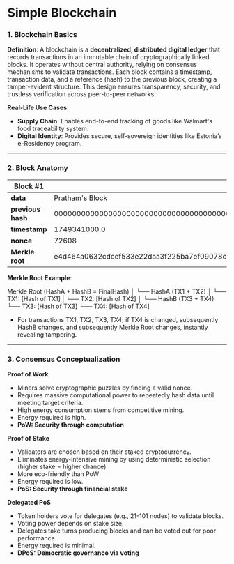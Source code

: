 <!-- Mini Task 1: Build &amp; Explain a Simple Blockchain-->
# Simple Blockchain

### 1. Blockchain Basics

<!-- Define blockchain in your own words (100–150 words) -->
**Definition**:
A blockchain is a **decentralized, distributed digital ledger** that records transactions in an immutable chain of cryptographically linked blocks. It operates without central authority, relying on consensus mechanisms to validate transactions. Each block contains a timestamp, transaction data, and a reference (hash) to the previous block, creating a tamper-evident structure. This design ensures transparency, security, and trustless verification across peer-to-peer networks.

<!-- List 2 real-life use cases (e.g., supply chain, digital identity) -->
**Real-Life Use Cases**:
- **Supply Chain**: Enables end-to-end tracking of goods like Walmart's food traceability system.
- **Digital Identity**: Provides secure, self-sovereign identities like Estonia’s e-Residency program.

---

### 2. Block Anatomy

<!-- Draw a block showing: data, previous hash, timestamp, nonce, and Merkle root -->
| Block #1            |                                                                     |
|---------------------|---------------------------------------------------------------------|
| **data**           | Pratham's Block
| **previous hash**  | 0000000000000000000000000000000000000000000000000000000000000000 |
| **timestamp**      | 1749341000.0 |
| **nonce**          | 72608 |
| **Merkle root**    | e4d464a0632cdcef533e22daa3f225ba7ef09078c01828b2b25bf73f519c236c |

<!-- Briefly explain with an example how the Merkle root helps verify data integrity -->
**Merkle Root Example**:  

Merkle Root (HashA + HashB = FinalHash)
│
└── HashA (TX1 + TX2)
│    └── TX1: [Hash of TX1]
|    └── TX2: [Hash of TX2]
│
└── HashB (TX3 + TX4)
    └── TX3: [Hash of TX3]
    └── TX4: [Hash of TX4]

- For transactions TX1, TX2, TX3, TX4; if TX4 is changed, subsequently HashB changes, and subsequently Merkle Root changes, instantly revealing tampering.

---

### 3. Consensus Conceptualization

<!-- Explain in brief (4–5 sentences each): -->
<!-- What is Proof of Work and why does it require energy? -->
**Proof of Work**
- Miners solve cryptographic puzzles by finding a valid nonce.
- Requires massive computational power to repeatedly hash data until meeting target criteria.
- High energy consumption stems from competitive mining.
- Energy required is high.
- **PoW: Security through computation**

<!-- What is Proof of Stake and how does it differ? -->
**Proof of Stake**
- Validators are chosen based on their staked cryptocurrency.
- Eliminates energy-intensive mining by using deterministic selection (higher stake = higher chance).
- More eco-friendly than PoW
- Energy required is low.
- **PoS: Security through financial stake**

<!-- What is Delegated Proof of Stake and how are validators selected? -->
**Delegated PoS**
- Token holders vote for delegates (e.g., 21-101 nodes) to validate blocks.
- Voting power depends on stake size.
- Delegates take turns producing blocks and can be voted out for poor performance.
- Energy required is minimal.
- **DPoS: Democratic governance via voting**
